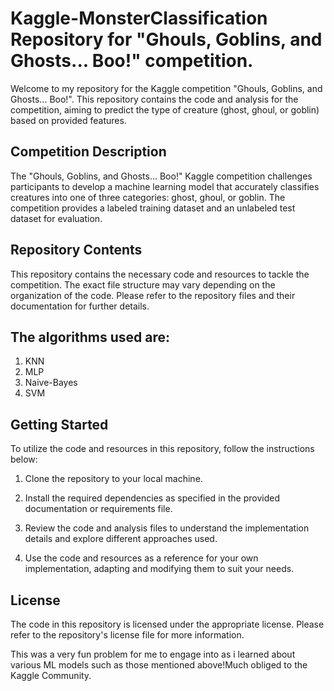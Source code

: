 # Kaggle-MonsterClassification Repository for "Ghouls, Goblins, and Ghosts... Boo!" competition.

Welcome to my repository for the Kaggle competition "Ghouls, Goblins, and Ghosts... Boo!". This repository contains the code and analysis for the competition, aiming to predict the type of creature (ghost, ghoul, or goblin) based on provided features.

## Competition Description
The "Ghouls, Goblins, and Ghosts... Boo!" Kaggle competition challenges participants to develop a machine learning model that accurately classifies creatures into one of three categories: ghost, ghoul, or goblin. The competition provides a labeled training dataset and an unlabeled test dataset for evaluation.

## Repository Contents
This repository contains the necessary code and resources to tackle the competition. The exact file structure may vary depending on the organization of the code. Please refer to the repository files and their documentation for further details.

## The algorithms used are:
1. KNN
2. MLP
3. Naive-Bayes
4. SVM

## Getting Started
To utilize the code and resources in this repository, follow the instructions below:

1. Clone the repository to your local machine.

2. Install the required dependencies as specified in the provided documentation or requirements file.

3. Review the code and analysis files to understand the implementation details and explore different approaches used.

4. Use the code and resources as a reference for your own implementation, adapting and modifying them to suit your needs.

## License
The code in this repository is licensed under the appropriate license. Please refer to the repository's license file for more information.

This was a very fun problem for me to engage into as i learned about various ML models such as those mentioned above!Much obliged to the Kaggle Community.
